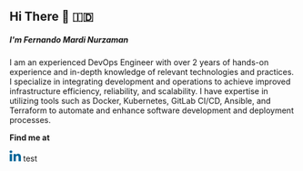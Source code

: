 ## Hi There :wave: :indonesia:

##### <b>I'm Fernando Mardi Nurzaman</b>

I am an experienced DevOps Engineer with over 2 years of hands-on experience and in-depth knowledge of relevant technologies and practices. I specialize in integrating development and operations to achieve improved infrastructure efficiency, reliability, and scalability. I have expertise in utilizing tools such as Docker, Kubernetes, GitLab CI/CD, Ansible, and Terraform to automate and enhance software development and deployment processes.

<b>Find me at </b>

<a href="https://www.linkedin.com/in/fernandomardinurzaman/" target="blank" ><img src="linkedin.png" height="20"/></a>
<a target="blank"> test</a>
